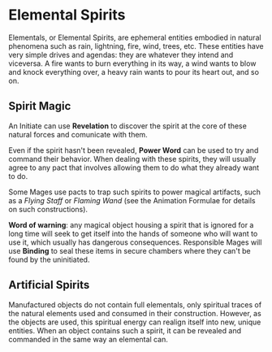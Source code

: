 # Elemental Spirits

Elementals, or Elemental Spirits, are ephemeral entities embodied in natural phenomena such as rain, lightning, fire, wind, trees, etc. 
These entities have very simple drives and agendas: they are whatever they intend and viceversa. 
A fire wants to burn everything in its way, a wind wants to blow and knock everything over, a heavy rain wants to pour its heart out, and so on.

## Spirit Magic

An Initiate can use __Revelation__ to discover the spirit at the core of these natural forces and comunicate with them. 

Even if the spirit hasn't been revealed, __Power Word__ can be used to try and command their behavior. 
When dealing with these spirits, they will usually agree to any pact that involves allowing them to do what they already want to do.

Some Mages use pacts to trap such spirits to power magical artifacts, such as a _Flying Staff_ or _Flaming Wand_ (see the Animation Formulae for details on such constructions). 

__Word of warning__: any magical object housing a spirit that is ignored for a long time will seek to get itself into the hands of someone who will want to use it, which usually has dangerous consequences.
Responsible Mages will use __Binding__ to seal these items in secure chambers where they can't be found by the uninitiated.


## Artificial Spirits

Manufactured objects do not contain full elementals, only spiritual traces of the natural elements used and consumed in their construction. 
However, as the objects are used, this spiritual energy can realign itself into new, unique entities. 
When an object contains such a spirit, it can be revealed and commanded in the same way an elemental can.

